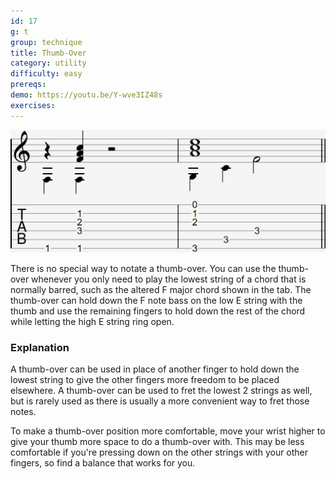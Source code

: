 ```yaml
---
id: 17
g: t
group: technique
title: Thumb-Over
category: utility
difficulty: easy
prereqs: 
demo: https://youtu.be/Y-wve3IZ48s
exercises:
---
```


<div class="tabImg">
  <img src="thumb-over.jpg" />
</div>

There is no special way to notate a thumb-over. You can use the thumb-over whenever you only need to play the <span class="tt" data-tip="the string with the lowest pitch, or at the bottom of the tab">lowest string</span> of a chord that is normally barred, such as the altered F major chord shown in the tab. The thumb-over can hold down the F note bass on the <span class="tt" data-tip="the E string with the lowest pitch, or at the bottom of the tab">low E string</span> with the thumb and use the remaining fingers to hold down the rest of the chord while letting the <span class="tt" data-tip="the E string with the highest pitch, or at the top of the tab">high E string</span> ring open.

### Explanation

A thumb-over can be used in place of another finger to hold down the <span class="tt" data-tip="the string with the lowest pitch, or at the bottom of the tab">lowest string</span> to give the other fingers more freedom to be placed elsewhere. A thumb-over can be used to fret the lowest 2 strings as well, but is rarely used as there is usually a more convenient way to fret those notes.

To make a thumb-over position more comfortable, move your wrist higher to give your thumb more space to do a thumb-over with. This may be less comfortable if you're pressing down on the other strings with your other fingers, so find a balance that works for you.